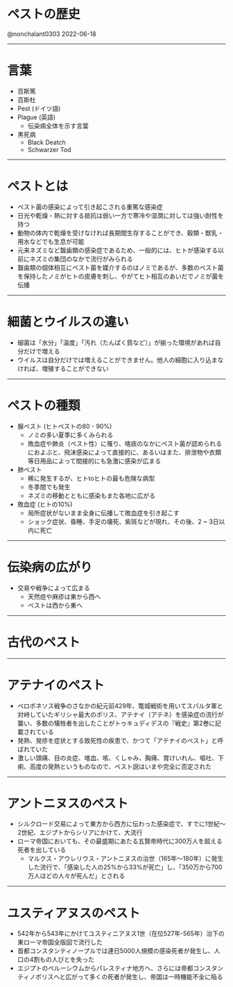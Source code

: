 # ペストの歴史

@nonchalant0303
2022-06-18

---

# 言葉

- 百斯篤
- 百斯杜
- Pest (ドイツ語)
- Plague (英語)
  - 伝染病全体を示す言葉
- 黒死病
  - Black Deatch
  - Schwarzer Tod

---

# ペストとは

- ペスト菌の感染によって引き起こされる重篤な感染症
- 日光や乾燥・熱に対する抵抗は弱い一方で寒冷や湿潤に対しては強い耐性を持つ
- 動物の体内で乾燥を受けなければ長期間生存することができ、穀類・獣乳・用水などでも生息が可能
- 元来ネズミなど齧歯類の感染症であるため、一般的には、ヒトが感染する以前にネズミの集団のなかで流行がみられる
- 齧歯類の個体相互にペスト菌を媒介するのはノミであるが、多数のペスト菌を保持したノミがヒトの皮膚を刺し、やがてヒト相互のあいだでノミが菌を伝播

---

# 細菌とウイルスの違い

- 細菌は「水分」「温度」「汚れ（たんぱく質など）」が揃った環境があれば自分だけで増える
- ウイルスは自分だけでは増えることができません。他人の細胞に入り込まなければ、増殖することができない

---

# ペストの種類

- 腺ペスト (ヒトペストの80 - 90%)
  - ノミの多い夏季に多くみられる
  - 敗血症や肺炎（ペスト性）に罹り、喀痰のなかにペスト菌が認められるにおよぶと、飛沫感染によって直接的に、あるいはまた、排泄物や衣類等日用品によって間接的にも急激に感染が広まる
- 肺ペスト
  - 稀に発生するが、ヒトtoヒトの最も危険な病型
  - 冬季間でも発生
  - ネズミの移動とともに感染もまた各地に広がる
- 敗血症 (ヒトの10%)
  - 局所症状がないまま全身に伝播して敗血症を引き起こす
  - ショック症状、昏睡、手足の壊死、紫斑などが現れ、その後、2 ~ 3日以内に死亡

---

# 伝染病の広がり

- 交易や戦争によって広まる
  - 天然痘や麻疹は東から西へ
  - ペストは西から東へ

---

# 古代のペスト

---

# アテナイのペスト

- ペロポネソス戦争のさなかの紀元前429年、篭城戦術を用いてスパルタ軍と対峙していたギリシャ最大のポリス、アテナイ（アテネ）を感染症の流行が襲い、多数の犠牲者を出したことがトゥキュディデスの『戦史』第2巻に記載されている
- 発熱、発疹を症状とする致死性の疾患で、かつて「アテナイのペスト」と呼ばれていた
- 激しい頭痛、目の炎症、喀血、咳、くしゃみ、胸痛、胃けいれん、嘔吐、下痢、高度の発熱というものなので、ペスト説はいまや完全に否定された

---

# アントニヌスのペスト

- シルクロード交易によって東方から西方に伝わった感染症で、すでに1世紀〜2世紀、エジプトからシリアにかけて、大流行
- ローマ帝国においても、その最盛期にあたる五賢帝時代に300万人を超える死者を出している
  - マルクス・アウレリウス・アントニヌスの治世（165年〜180年）に発生した流行で、「感染した人の25%から33%が死亡」し、「350万から700万人ほどの人々が死んだ」とされる

---

# ユスティアヌスのペスト

- 542年から543年にかけてユスティニアヌス1世（在位527年-565年）治下の東ローマ帝国全版図で流行した
- 首都コンスタンティノープルでは連日5000人規模の感染死者が発生し、人口の4割もの人びとを失った
- エジプトのペルーシウムからパレスティナ地方へ、さらには帝都コンスタンティノポリスへと広がって多くの死者が発生し、帝国は一時機能不全に陥る
